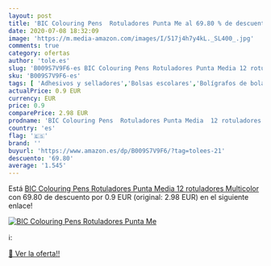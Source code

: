 ```yaml
---
layout: post
title: 'BIC Colouring Pens  Rotuladores Punta Me al 69.80 % de descuento'
date: 2020-07-08 18:32:09
image: 'https://m.media-amazon.com/images/I/517j4h7y4kL._SL400_.jpg'
comments: true
category: ofertas
author: 'tole.es'
slug: 'B009S7V9F6-es BIC Colouring Pens Rotuladores Punta Media 12 rotuladores...'
sku: 'B009S7V9F6-es'
tags: [ 'Adhesivos y selladores','Bolsas escolares','Bolígrafos de bola','Bolígrafos y recambios','Bolígrafos, lápices y útiles de escritura','Bricolaje y herramientas','Compuestos de modelado para escultura','Costura y manualidades','Equipaje','Escultura','Ferretería','Hogar y cocina','Mochilas, estuches y sets escolares','Oficina y papelería','Pegamentos instantáneos', ]
actualPrice: 0.9 EUR
currency: EUR
price: 0.9
comparePrice: 2.98 EUR
prodname: 'BIC Colouring Pens  Rotuladores Punta Media  12 rotuladores  Multicolor'
country: 'es'
flag: '🇪🇸'
brand: ''
buyurl: 'https://www.amazon.es/dp/B009S7V9F6/?tag=tolees-21'
descuento: '69.80'
average: '1.545'
---
```


Está [BIC Colouring Pens  Rotuladores Punta Media  12 rotuladores  Multicolor](https://www.amazon.es/dp/B009S7V9F6/?tag=tolees-21) con 69.80 de descuento por 0.9 EUR (original: 2.98 EUR) en el siguiente enlace!

[![BIC Colouring Pens  Rotuladores Punta Me](https://m.media-amazon.com/images/I/517j4h7y4kL._SL400_.jpg)](https://www.amazon.es/dp/B009S7V9F6/?tag=tolees-21)

ℹ️:


[🛒 Ver la oferta!!](https://www.amazon.es/dp/B009S7V9F6/?tag=tolees-21)
